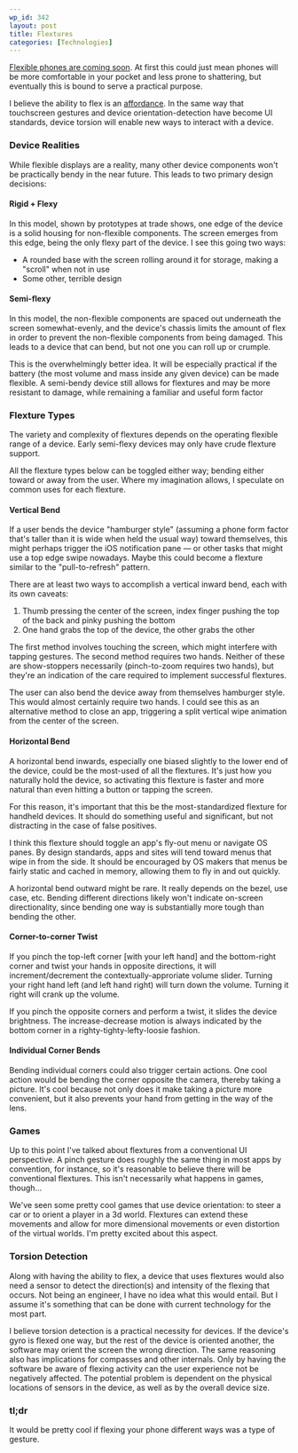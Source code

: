 ```yaml
---
wp_id: 342
layout: post
title: Flextures
categories: [Technologies]
---
```


[Flexible phones are coming soon](http://www.bbc.co.uk/news/technology-20526577). At first this could just mean phones will be more comfortable in your pocket and less prone to shattering, but eventually this is bound to serve a practical purpose.

I believe the ability to flex is an [affordance](http://en.wikipedia.org/wiki/Affordance). In the same way that touchscreen gestures and device orientation-detection have become UI standards, device torsion will enable new ways to interact with a device.

### Device Realities
While flexible displays are a reality, many other device components won't be practically bendy in the near future. This leads to two primary design decisions:

#### Rigid + Flexy
In this model, shown by prototypes at trade shows, one edge of the device is a solid housing for non-flexible components. The screen emerges from this edge, being the only flexy part of the device. I see this going two ways:

  * A rounded base with the screen rolling around it for storage, making a "scroll" when not in use
  * Some other, terrible design

#### Semi-flexy
In this model, the non-flexible components are spaced out underneath the screen somewhat-evenly, and the device's chassis limits the amount of flex in order to prevent the non-flexible components from being damaged. This leads to a device that can bend, but not one you can roll up or crumple.

This is the overwhelmingly better idea. It will be especially practical if the battery (the most volume and mass inside any given device) can be made flexible. A semi-bendy device still allows for flextures and may be more resistant to damage, while remaining a familiar and useful form factor

### Flexture Types
The variety and complexity of flextures depends on the operating flexible range of a device. Early semi-flexy devices may only have crude flexture support.

All the flexture types below can be toggled either way; bending either toward or away from the user. Where my imagination allows, I speculate on common uses for each flexture.

#### Vertical Bend
If a user bends the device "hamburger style" (assuming a phone form factor that's taller than it is wide when held the usual way) toward themselves, this might perhaps trigger the iOS notification pane — or other tasks that might use a top edge swipe nowadays. Maybe this could become a flexture similar to the "pull-to-refresh" pattern.

There are at least two ways to accomplish a vertical inward bend, each with its own caveats:

  1. Thumb pressing the center of the screen, index finger pushing the top of the back and pinky pushing the bottom
  2. One hand grabs the top of the device, the other grabs the other

The first method involves touching the screen, which might interfere with tapping gestures. The second method requires two hands. Neither of these are show-stoppers necessarily (pinch-to-zoom requires two hands), but they're an indication of the care required to implement successful flextures.

The user can also bend the device away from themselves hamburger style. This would almost certainly require two hands. I could see this as an alternative method to close an app, triggering a split vertical wipe animation from the center of the screen.

#### Horizontal Bend
A horizontal bend inwards, especially one biased slightly to the lower end of the device, could be the most-used of all the flextures. It's just how you naturally hold the device, so activating this flexture is faster and more natural than even hitting a button or tapping the screen.

For this reason, it's important that this be the most-standardized flexture for handheld devices. It should do something useful and significant, but not distracting in the case of false positives.

I think this flexture should toggle an app's fly-out menu or navigate OS panes. By design standards, apps and sites will tend toward menus that wipe in from the side. It should be encouraged by OS makers that menus be fairly static and cached in memory, allowing them to fly in and out quickly.

A horizontal bend outward might be rare. It really depends on the bezel, use case, etc. Bending different directions likely won't indicate on-screen directionality, since bending one way is substantially more tough than bending the other.

#### Corner-to-corner Twist
If you pinch the top-left corner [with your left hand] and the bottom-right corner and twist your hands in opposite directions, it will increment/decrement the contextually-approriate volume slider. Turning your right hand left (and left hand right) will turn down the volume. Turning it right will crank up the volume.

If you pinch the opposite corners and perform a twist, it slides the device brightness. The increase-decrease motion is always indicated by the bottom corner in a righty-tighty-lefty-loosie fashion.

#### Individual Corner Bends
Bending individual corners could also trigger certain actions. One cool action would be bending the corner opposite the camera, thereby taking a picture. It's cool because not only does it make taking a picture more convenient, but it also prevents your hand from getting in the way of the lens.

### Games
Up to this point I've talked about flextures from a conventional UI perspective. A pinch gesture does roughly the same thing in most apps by convention, for instance, so it's reasonable to believe there will be conventional flextures. This isn't necessarily what happens in games, though…

We've seen some pretty cool games that use device orientation: to steer a car or to orient a player in a 3d world. Flextures can extend these movements and allow for more dimensional movements or even distortion of the virtual worlds. I'm pretty excited about this aspect.

### Torsion Detection
Along with having the ability to flex, a device that uses flextures would also need a sensor to detect the direction(s) and intensity of the flexing that occurs. Not being an engineer, I have no idea what this would entail. But I assume it's something that can be done with current technology for the most part.

I believe torsion detection is a practical necessity for devices. If the device's gyro is flexed one way, but the rest of the device is oriented another, the software may orient the screen the wrong direction. The same reasoning also has implications for compasses and other internals. Only by having the software be aware of flexing activity can the user experience not be negatively affected. The potential problem is dependent on the physical locations of sensors in the device, as well as by the overall device size.

### tl;dr
It would be pretty cool if flexing your phone different ways was a type of gesture.
